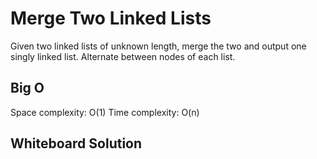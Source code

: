 # Merge Two Linked Lists

Given two linked lists of unknown length, merge the two and output one singly linked list. Alternate between nodes of each list.

## Big O
Space complexity: O(1)
Time complexity: O(n)

## Whiteboard Solution